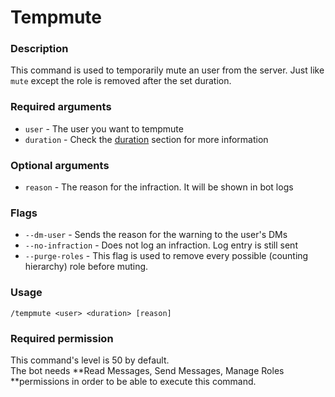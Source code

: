 # Tempmute

### **Description**

This command is used to temporarily mute an user from the server. Just like `mute` except the role is removed after the set duration.

### **Required arguments**

* `user` - The user you want to tempmute
* `duration` - Check the [duration](https://app.gitbook.com/@moonlightbot/s/docs/start-up/arguments#type-of-arguments) section for more information

### **Optional arguments**

* `reason` - The reason for the infraction. It will be shown in bot logs

### Flags

* `--dm-user` - Sends the reason for the warning to the user's DMs
* `--no-infraction` - Does not log an infraction. Log entry is still sent
* `--purge-roles` - This flag is used to remove every possible (counting hierarchy) role before muting.

### **Usage**

```
/tempmute <user> <duration> [reason]
```

### **Required permission**

This command's level is 50 by default.\
The bot needs **Read Messages, Send Messages, Manage Roles **permissions in order to be able to execute this command.
